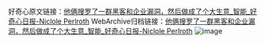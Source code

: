 好奇心原文链接：[他俩搜罗了一群黑客和企业漏洞，然后做成了个大生意_智能_好奇心日报-Niclole Perlroth](https://www.qdaily.com/articles/10620.html)
WebArchive归档链接：[他俩搜罗了一群黑客和企业漏洞，然后做成了个大生意_智能_好奇心日报-Niclole Perlroth](http://web.archive.org/web/20190623161124/https://www.qdaily.com/articles/10620.html)
![image](http://ww3.sinaimg.cn/large/007d5XDply1g3w3ha57fsj30u04sc4qq)